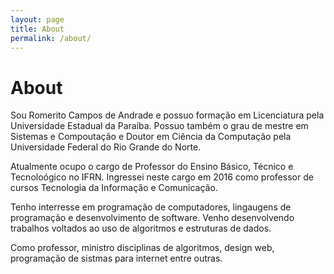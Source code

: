 ```yaml
---
layout: page
title: About
permalink: /about/
---
```


# About

Sou Romerito Campos de Andrade e possuo formação em Licenciatura pela Universidade Estadual da Paraíba. Possuo também o grau de mestre em Sistemas e Compoutação e Doutor em Ciência da Computação pela Universidade Federal do Rio Grande do Norte.

Atualmente ocupo o cargo de Professor do Ensino Básico, Técnico e Tecnoloógico no IFRN. Ingressei neste cargo em 2016 como professor de cursos Tecnologia da Informação e Comunicação.

Tenho interresse em programação de computadores, lingaugens de programação e desenvolvimento de software. Venho desenvolvendo trabalhos voltados ao uso de algoritmos e estruturas de dados.

Como professor, ministro disciplinas de algoritmos, design web, programação de sistmas para internet entre outras.




